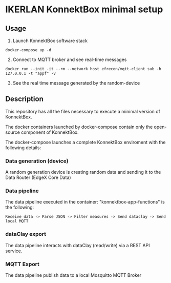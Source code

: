 # IKERLAN KonnektBox minimal setup

## Usage

1. Launch KonnektBox software stack
```
docker-compose up -d
``` 
2. Connect to MQTT broker and see real-time messages
```
docker run --init -it --rm --network host efrecon/mqtt-client sub -h 127.0.0.1 -t "appf" -v
``` 
3. See the real time message generated by the random-device

## Description
This repository has all the files necessary to execute a minimal version of KonnektBox.

The docker containers launched by docker-compose contain only the open-source component of KonnektBox.

The docker-compose launches a complete KonnektBox enviroment with the following details:

### Data generation (device)
A random generation device is creating random data and sending it to the Data Router (EdgeX Core Data)

### Data pipeline
The data pipeline executed in the container: "konnektbox-app-functions" is the following:
 ```
Receive data -> Parse JSON -> Filter measures -> Send dataclay -> Send local MQTT
 ```

### dataClay export
The data pipeline interacts with dataClay (read/write) via a REST API service.

### MQTT Export
The data pipeline publish data to a local Mosquitto MQTT Broker